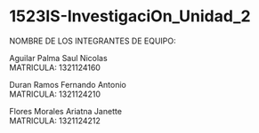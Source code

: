 # 1523IS-InvestigaciOn_Unidad_2

NOMBRE DE LOS INTEGRANTES DE EQUIPO:

Aguilar Palma Saul Nicolas       <br>MATRICULA: 1321124160<br>

Duran Ramos Fernando Antonio     <br>MATRICULA: 1321124210<br>

Flores Morales Ariatna Janette   <br>MATRICULA: 1321124212<br>
